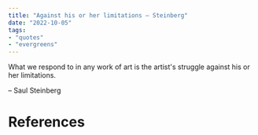 ```yaml
---
title: "Against his or her limitations — Steinberg"
date: "2022-10-05"
tags:
- "quotes"
- "evergreens"
---
```


What we respond to in any work of art is the artist's struggle against his or her limitations.

– Saul Steinberg

# References